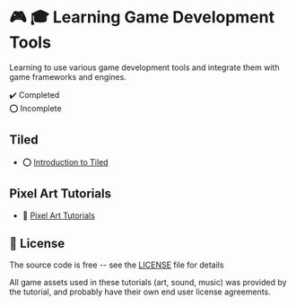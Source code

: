 # :video_game: :mortar_board: Learning Game Development Tools

Learning to use various game development tools and integrate them with game frameworks and engines.

:heavy_check_mark: Completed  
:o: Incomplete

## Tiled

- :o: [Introduction to Tiled](Introduction-to-tiled/)

## Pixel Art Tutorials

- :file_folder: [Pixel Art Tutorials](pixel-art-tutorials/)

## :page_with_curl: License

The source code is free -- see the [LICENSE](LICENSE) file for details

All game assets used in these tutorials (art, sound, music) was provided by the tutorial, and probably have their own end user license agreements.
